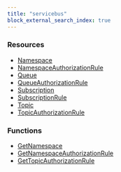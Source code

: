 ```yaml
---
title: "servicebus"
block_external_search_index: true
---
```


<!-- WARNING: this file was generated by Pulumi Docs Generator. -->
<!-- Do not edit by hand unless you're certain you know what you are doing! -->

<style>
  table td p { margin-top: 0; margin-bottom: 0; }
</style>

<h3>Resources</h3>
<ul class="api">
    <li><a href="namespace"><span class="symbol resource"></span>Namespace</a></li>
    <li><a href="namespaceauthorizationrule"><span class="symbol resource"></span>NamespaceAuthorizationRule</a></li>
    <li><a href="queue"><span class="symbol resource"></span>Queue</a></li>
    <li><a href="queueauthorizationrule"><span class="symbol resource"></span>QueueAuthorizationRule</a></li>
    <li><a href="subscription"><span class="symbol resource"></span>Subscription</a></li>
    <li><a href="subscriptionrule"><span class="symbol resource"></span>SubscriptionRule</a></li>
    <li><a href="topic"><span class="symbol resource"></span>Topic</a></li>
    <li><a href="topicauthorizationrule"><span class="symbol resource"></span>TopicAuthorizationRule</a></li>
</ul>

<h3>Functions</h3>
<ul class="api">
    <li><a href="getnamespace"><span class="symbol datasource"></span>GetNamespace</a></li>
    <li><a href="getnamespaceauthorizationrule"><span class="symbol datasource"></span>GetNamespaceAuthorizationRule</a></li>
    <li><a href="gettopicauthorizationrule"><span class="symbol datasource"></span>GetTopicAuthorizationRule</a></li>
</ul>

